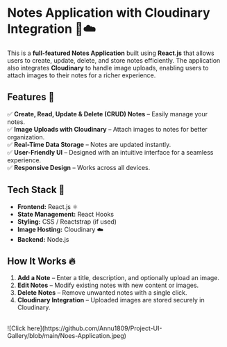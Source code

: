 # **Notes Application with Cloudinary Integration** 📝☁️  

This is a **full-featured Notes Application** built using **React.js** that allows users to create, update, delete, and store notes efficiently. The application also integrates **Cloudinary** to handle image uploads, enabling users to attach images to their notes for a richer experience.  

## **Features** 🌟  
✅ **Create, Read, Update & Delete (CRUD) Notes** – Easily manage your notes.  
✅ **Image Uploads with Cloudinary** – Attach images to notes for better organization.  
✅ **Real-Time Data Storage** – Notes are updated instantly.  
✅ **User-Friendly UI** – Designed with an intuitive interface for a seamless experience.  
✅ **Responsive Design** – Works across all devices.  

## **Tech Stack** 🚀  
- **Frontend:** React.js ⚛️  
- **State Management:** React Hooks  
- **Styling:** CSS / Reactstrap (if used)  
- **Image Hosting:** Cloudinary ☁️  
- **Backend:** Node.js  

## **How It Works** 🔥  
1. **Add a Note** – Enter a title, description, and optionally upload an image.  
2. **Edit Notes** – Modify existing notes with new content or images.  
3. **Delete Notes** – Remove unwanted notes with a single click.  
4. **Cloudinary Integration** – Uploaded images are stored securely in Cloudinary.  



<br>
![Click here](https://github.com/Annu1809/Project-UI-Gallery/blob/main/Noes-Application.jpeg)
